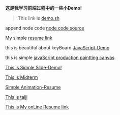 
**这是我学习前端过程中的一些小Demo!**

> This link is [demo.sh](https://github.com/CharlieSmith97/Learning-front-end/blob/master/code%20source/demo.sh) 

append node code [node code  source](https://github.com/CharlieSmith97/Learning-front-end/blob/master/code%20source/server.js)

My simple [resume link](https://charliesmith97.github.io/Learning-front-end/myCode%20source/dist/resume.html) 

this is beautiful about keyBoard [JavaScript-Demo](https://charliesmith97.github.io/Learning-front-end/code%20source/Beautiful%20navigation%20page/index.html)

this is simple [javaScript production paintting canvas](https://charliesmith97.github.io/Learning-front-end/code%20source/canvas-Demo/index.html)

[This is Simple Slide-Demo!](https://charliesmith97.github.io/Learning-front-end/code%20source/Slide-Demo/index.html)

[This is Midterm](https://charliesmith97.github.io/Learning-front-end/code%20source/middle%20example/第一题/index.html)

[Simple Animation-Resume ](https://charliesmith97.github.io/Learning-front-end/Animation-Resume/index.html)

[This is taiji](https://charliesmith97.github.io/Learning-front-end/code%20source/taiji/taiji.html)

[This is My onLine Resume link](https://charliesmith97.github.io/Learning-front-end/onLine-Resume/index.html)
